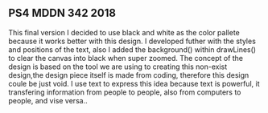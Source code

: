## PS4 MDDN 342 2018

This final version I decided to use black and white as the color pallete because it works better with this design. I developed futher with the styles and positions of the text, also I added the background() within drawLines() to clear the canvas into black when super zoomed. The concept of the design is based on the tool we are using to creating this non-exist design,the design piece itself is made from coding, therefore this design coule be just void. I use text to express this idea because text is powerful, it transfering information from people to people, also from computers to people, and vise versa..